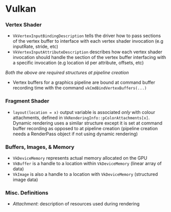 # Vulkan
### Vertex Shader
  - `VkVertexInputBindingDescription` tells the driver how to pass sections of the vertex buffer to interface with each vertex shader invocation (e.g inputRate, stride, etc)
  - `VkVertexInputAttributeDescription` describes how each vertex shader invocation should handle the section of the vertex buffer interfacing with a specific invocation (e.g location id per attribute, offsets, etc)
    
*Both the above are required structures at pipeline creation*
  - Vertex buffers for a graphics pipeline are bound at command buffer recording time with the command `vkCmdBindVertexBuffers(...)`

### Fragment Shader
  - `layout(location = x)` output variable is associated *only* with colour attachments, defined in `VkRenderingInfo::pColorAttachments[x]`. Dynamic rendering uses a similar structure except it is set at command buffer recording as opposed to at pipeline creation (pipeline creation needs a RenderPass object if not using dynamic rendering)

### Buffers, Images, & Memory
 - `VkDeviceMemory` represents actual memory allocated on the GPU
 - `VkBuffer` is a handle to a location within `VkDeviceMemory` (linear array of data)
 - `VkImage` is also a handle to a location with `VkDeviceMemory` (structured image data)

### Misc. Definitions
  - *Attachment*: description of resources used during rendering 
